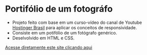 # Portifólio de um fotográfo

* Projeto feito com base em um curso-vídeo do canal de Youtube [Hostinger Brasil](https://www.youtube.com/channel/UCFtySEk9ArhCuuD22FNWa0g) para aplicar os conceitos de responsividade.
* Consiste em um potifólio de um fotógrafo genérico. 
* Deselvolvido em HTML e CSS.

[Acesse diretamente este site clicando aqui](https://www.youtube.com/channel/UCFtySEk9ArhCuuD22FNWa0g)



 
